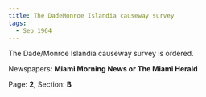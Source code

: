 ```yaml
---  
title: The DadeMonroe Islandia causeway survey  
tags:  
  - Sep 1964  
---  
```

  
The Dade/Monroe Islandia causeway survey is ordered.  
  
Newspapers: **Miami Morning News or The Miami Herald**  
  
Page: **2**, Section: **B** 

